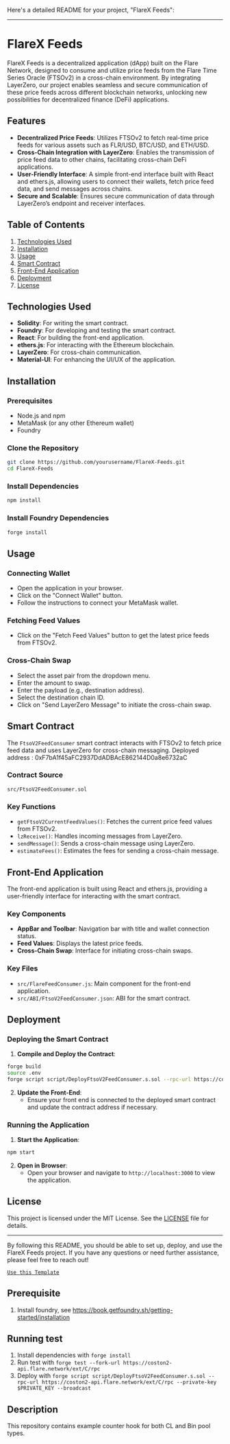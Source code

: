 Here's a detailed README for your project, "FlareX Feeds":

---

# FlareX Feeds

FlareX Feeds is a decentralized application (dApp) built on the Flare Network, designed to consume and utilize price feeds from the Flare Time Series Oracle (FTSOv2) in a cross-chain environment. By integrating LayerZero, our project enables seamless and secure communication of these price feeds across different blockchain networks, unlocking new possibilities for decentralized finance (DeFi) applications.

## Features

- **Decentralized Price Feeds**: Utilizes FTSOv2 to fetch real-time price feeds for various assets such as FLR/USD, BTC/USD, and ETH/USD.
- **Cross-Chain Integration with LayerZero**: Enables the transmission of price feed data to other chains, facilitating cross-chain DeFi applications.
- **User-Friendly Interface**: A simple front-end interface built with React and ethers.js, allowing users to connect their wallets, fetch price feed data, and send messages across chains.
- **Secure and Scalable**: Ensures secure communication of data through LayerZero’s endpoint and receiver interfaces.

## Table of Contents

1. [Technologies Used](#technologies-used)
2. [Installation](#installation)
3. [Usage](#usage)
4. [Smart Contract](#smart-contract)
5. [Front-End Application](#front-end-application)
6. [Deployment](#deployment)
7. [License](#license)

## Technologies Used

- **Solidity**: For writing the smart contract.
- **Foundry**: For developing and testing the smart contract.
- **React**: For building the front-end application.
- **ethers.js**: For interacting with the Ethereum blockchain.
- **LayerZero**: For cross-chain communication.
- **Material-UI**: For enhancing the UI/UX of the application.

## Installation

### Prerequisites

- Node.js and npm
- MetaMask (or any other Ethereum wallet)
- Foundry

### Clone the Repository

```bash
git clone https://github.com/yourusername/FlareX-Feeds.git
cd FlareX-Feeds
```

### Install Dependencies

```bash
npm install
```

### Install Foundry Dependencies

```bash
forge install
```

## Usage

### Connecting Wallet

- Open the application in your browser.
- Click on the "Connect Wallet" button.
- Follow the instructions to connect your MetaMask wallet.

### Fetching Feed Values

- Click on the "Fetch Feed Values" button to get the latest price feeds from FTSOv2.

### Cross-Chain Swap

- Select the asset pair from the dropdown menu.
- Enter the amount to swap.
- Enter the payload (e.g., destination address).
- Select the destination chain ID.
- Click on "Send LayerZero Message" to initiate the cross-chain swap.

## Smart Contract

The `FtsoV2FeedConsumer` smart contract interacts with FTSOv2 to fetch price feed data and uses LayerZero for cross-chain messaging.
Deployed address : 0xF7bA1f45aFC2937DdADBAcE862144D0a8e6732aC


### Contract Source

`src/FtsoV2FeedConsumer.sol`

### Key Functions

- `getFtsoV2CurrentFeedValues()`: Fetches the current price feed values from FTSOv2.
- `lzReceive()`: Handles incoming messages from LayerZero.
- `sendMessage()`: Sends a cross-chain message using LayerZero.
- `estimateFees()`: Estimates the fees for sending a cross-chain message.

## Front-End Application

The front-end application is built using React and ethers.js, providing a user-friendly interface for interacting with the smart contract.

### Key Components

- **AppBar and Toolbar**: Navigation bar with title and wallet connection status.
- **Feed Values**: Displays the latest price feeds.
- **Cross-Chain Swap**: Interface for initiating cross-chain swaps.

### Key Files

- `src/FlareFeedConsumer.js`: Main component for the front-end application.
- `src/ABI/FtsoV2FeedConsumer.json`: ABI for the smart contract.

## Deployment

### Deploying the Smart Contract

1. **Compile and Deploy the Contract**:

```bash
forge build
source .env
forge script script/DeployFtsoV2FeedConsumer.s.sol --rpc-url https://coston-api.flare.network/ext/C/rpc --private-key $PRIVATE_KEY --broadcast
```

2. **Update the Front-End**:
   - Ensure your front end is connected to the deployed smart contract and update the contract address if necessary.

### Running the Application

1. **Start the Application**:

```bash
npm start
```

2. **Open in Browser**:
   - Open your browser and navigate to `http://localhost:3000` to view the application.

## License

This project is licensed under the MIT License. See the [LICENSE](LICENSE) file for details.

---

By following this README, you should be able to set up, deploy, and use the FlareX Feeds project. If you have any questions or need further assistance, please feel free to reach out!

[`Use this Template`](https://github.com/new?owner=pancakeswap&template_name=pancake-v4-hooks-template&template_owner=pancakeswap)

## Prerequisite

1. Install foundry, see https://book.getfoundry.sh/getting-started/installation

## Running test

1. Install dependencies with `forge install`
2. Run test with `forge test --fork-url https://coston2-api.flare.network/ext/C/rpc`
3. Deploy with  `forge script script/DeployFtsoV2FeedConsumer.s.sol --rpc-url https://coston2-api.flare.network/ext/C/rpc --private-key $PRIVATE_KEY --broadcast`


## Description

This repository contains example counter hook for both CL and Bin pool types. 


